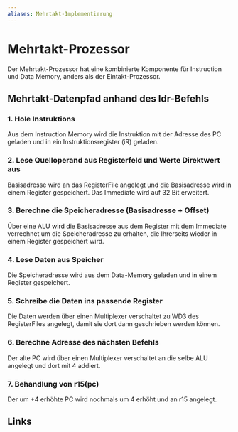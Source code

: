 ```yaml
---
aliases: Mehrtakt-Implementierung
---
```

# Mehrtakt-Prozessor
Der Mehrtakt-Prozessor hat eine kombinierte Komponente für Instruction und Data Memory, anders als der Eintakt-Prozessor.
## Mehrtakt-Datenpfad anhand des ldr-Befehls
### 1. Hole Instruktions
Aus dem Instruction Memory wird die Instruktion mit der Adresse des PC geladen und in ein Instruktionsregister (iR) geladen.
### 2. Lese Quelloperand aus Registerfeld und Werte Direktwert aus
Basisadresse wird an das RegisterFile angelegt und die Basisadresse wird in einem Register gespeichert.
Das Immediate wird auf 32 Bit erweitert.
### 3. Berechne die Speicheradresse (Basisadresse + Offset)
Über eine ALU wird die Basisadresse aus dem Register mit dem Immediate verrechnet um die Speicheradresse zu erhalten, die Ihrerseits wieder in einem Register gespeichert wird.
### 4. Lese Daten aus Speicher
Die Speicheradresse wird aus dem Data-Memory geladen und in einem Register gespeichert.
### 5. Schreibe die Daten ins passende Register
Die Daten werden über einen Multiplexer verschaltet zu WD3 des RegisterFiles angelegt, damit sie dort dann geschrieben werden können.
### 6. Berechne Adresse des nächsten Befehls
Der alte PC wird über einen Multiplexer verschaltet an die selbe ALU angelegt und dort mit 4 addiert.
### 7. Behandlung von r15(pc)
Der um +4 erhöhte PC wird nochmals um 4 erhöht und an r15 angelegt.
## Links